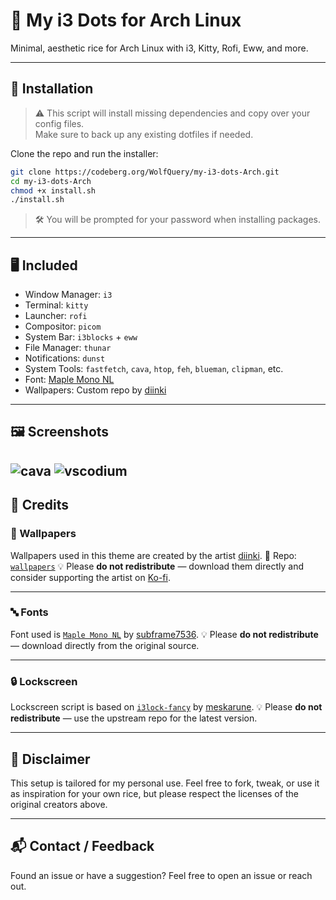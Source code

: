 # 🌿 My i3 Dots for Arch Linux

Minimal, aesthetic rice for Arch Linux with i3, Kitty, Rofi, Eww, and more.

---

## 🚀 Installation

> ⚠️ This script will install missing dependencies and copy over your config files.  
> Make sure to back up any existing dotfiles if needed.

Clone the repo and run the installer:

```bash
git clone https://codeberg.org/WolfQuery/my-i3-dots-Arch.git
cd my-i3-dots-Arch
chmod +x install.sh
./install.sh
````

> 🛠️ You will be prompted for your password when installing packages.

---

## 🖥️ Included

* Window Manager: `i3`
* Terminal: `kitty`
* Launcher: `rofi`
* Compositor: `picom`
* System Bar: `i3blocks` + `eww`
* File Manager: `thunar`
* Notifications: `dunst`
* System Tools: `fastfetch`, `cava`, `htop`, `feh`, `blueman`, `clipman`, etc.
* Font: [Maple Mono NL](https://github.com/subframe7536/maple-font)
* Wallpapers: Custom repo by [diinki](https://github.com/diinki)

---

## 🖼️ Screenshots
![cava](meta/cava.png)
![vscodium](meta/vscodium.png)
---

## 🙏 Credits

### 🎨 Wallpapers

Wallpapers used in this theme are created by the artist [diinki](https://github.com/diinki).
📁 Repo: [`wallpapers`](https://github.com/diinki/wallpapers)
💡 Please **do not redistribute** — download them directly and consider supporting the artist on [Ko-fi](https://ko-fi.com/E1E81FQW4S).

---

### 🔤 Fonts

Font used is [`Maple Mono NL`](https://github.com/subframe7536/maple-font) by [subframe7536](https://github.com/subframe7536).
💡 Please **do not redistribute** — download directly from the original source.

---

### 🔒 Lockscreen

Lockscreen script is based on [`i3lock-fancy`](https://github.com/meskarune/i3lock-fancy) by [meskarune](https://github.com/meskarune).
💡 Please **do not redistribute** — use the upstream repo for the latest version.

---

## 🧪 Disclaimer

This setup is tailored for my personal use.
Feel free to fork, tweak, or use it as inspiration for your own rice, but please respect the licenses of the original creators above.

---

## 📬 Contact / Feedback

Found an issue or have a suggestion? Feel free to open an issue or reach out.